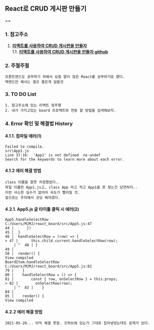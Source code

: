 ## React로 CRUD 게시판 만들기
==
### 1. 참고주소
1. [**리액트를 사용하여 CRUD 게시판을 만들자**](https://forest71.tistory.com/183)  
1.1. [**리액트를 사용하여 CRUD 게시판을 만들자 github**](https://github.com/gujc71/react_board)

### 2. 주절주절
    프론트엔드도 공부하기 위해서 요즘 말이 많은 React를 공부하기로 했다.
    백엔드만 해서는 결코 좋은게 없을것

### 3. TO DO List
    1. 참고주소에 있는 리액트 정주행
    2. 내가 가지고있는 board 프로젝트와 연동 할 방법을 검색해보자.


### 4. Error 확인 및 해결법 History
#### 4.1.1. 컴파일 에러(1)
    Failed to compile.
    src\App1.js
    Line 37:16:  'App1' is not defined  no-undef
    Search for the keywords to learn more about each error.
#### 4.1.2 에러 해결 방법
    class 이름을 잘못 지정했었다..
    파일 이름만 App1.js고, class App 라고 적고 App1을 못 찾는건 당연하지..
    이런 사소한 실수가 없어야 속도가 빨라질 것.
    앞으로는 주의해서 코딩 해야겠다.

#### 4.2.1. App5.js 글 타이틀 클릭 시 에러(2)
    App5.handleSelectRow
    C:/Users/MJMJ/react_board/src/App5.js:47
    44 |      })
    45 |  }
    46 |  handleSelectRow = (row) => {
    > 47 |      this.child.current.handleSelectRow(row);
        | ^  48 | }
    49 |  
    50 |  render() {
    View compiled
    BoardItem.handleSelectRow
    C:/Users/MJMJ/react_board/src/App5.js:82
    79 |    }
    80 |    handleSelectRow = () => {
    81 |        const { row, onSelectRow } = this.props;
    > 82 |        onSelectRow(row);
        | ^  83 |    }
    84 | 
    85 |    render() {
    View compiled
#### 4.2.2 에러 해결 방법
    2021-05-20... 아직 해결 못함. 깃허브에 있는거 그대로 집어넣었는데도 문제가 있다.





